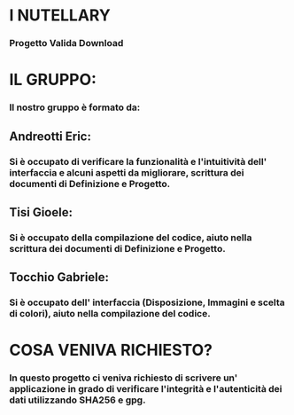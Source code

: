 # I NUTELLARY 
### Progetto Valida Download

# IL GRUPPO:
### Il nostro gruppo è formato da:

## Andreotti Eric: 

### Si è occupato di verificare la funzionalità e l'intuitività dell' interfaccia e alcuni aspetti da migliorare, scrittura dei documenti di Definizione e Progetto.

## Tisi Gioele: 

### Si è occupato della compilazione del codice, aiuto nella scrittura dei documenti di Definizione e Progetto.

## Tocchio Gabriele:

### Si è occupato dell' interfaccia (Disposizione, Immagini e scelta di colori), aiuto nella compilazione del codice.


# COSA VENIVA RICHIESTO?

### In questo progetto ci veniva richiesto di scrivere un' applicazione in grado di verificare l'integrità e l'autenticità dei dati utilizzando SHA256 e gpg.


